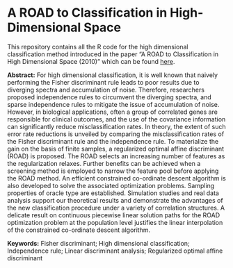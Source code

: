 A ROAD to Classification in High-Dimensional Space
================

This repository contains all the R code for the high dimensional classification method introduced in the paper “A ROAD to Classification in High Dimensional Space (2010)” which can be found [here](http://yangfeng.hosting.nyu.edu/publication/fan-2012-road/fan-2012-road.pdf).

**Abstract:** For high dimensional classification, it is well known that naively performing the Fisher discriminant rule leads to poor results due to diverging spectra and accumulation of noise. Therefore, researchers proposed independence rules to circumvent the diverging spectra, and sparse independence rules to mitigate the issue of accumulation of noise. However, in
biological applications, often a group of correlated genes are responsible for clinical outcomes, and the use of the covariance information can significantly reduce misclassification rates. In theory, the extent of such error rate reductions is unveiled by comparing the misclassification rates of the Fisher discriminant rule and the independence rule. To materialize the gain on the basis of finite samples, a regularized optimal affine discriminant (ROAD) is proposed. The ROAD
selects an increasing number of features as the regularization relaxes. Further benefits can be achieved when a screening method is employed to narrow the feature pool before applying the ROAD method. An efficient constrained co-ordinate descent algorithm is also developed to solve the associated optimization problems. Sampling properties of oracle type are established. Simulation studies and real data analysis support our theoretical results and demonstrate the
advantages of the new classification procedure under a variety of correlation structures. A delicate result on continuous piecewise linear solution paths for the ROAD optimization problem at the population level justifies the linear interpolation of the constrained co-ordinate descent algorithm.

**Keywords:** Fisher discriminant; High dimensional classification; Independence rule; Linear discriminant analysis; Regularized optimal affine discriminant
